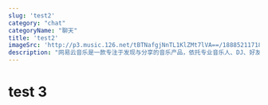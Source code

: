 ```yaml
---
slug: 'test2'
category: "chat"
categoryName: "聊天"
title: 'test2'
imageSrc: 'http://p3.music.126.net/tBTNafgjNnTL1KlZMt7lVA==/18885211718935735.jpg'
description: "网易云音乐是一款专注于发现与分享的音乐产品，依托专业音乐人、DJ、好友推荐及社交功能，为用户打造全新的音乐生活。"
---
```


# test 3
